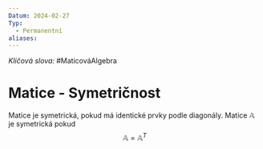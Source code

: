 ```yaml
---
Datum: 2024-02-27
Typ:
  - Permanentní
aliases:
---
```

*Klíčová slova:* #MaticováAlgebra
# Matice - Symetričnost
Matice je symetrická, pokud má identické prvky podle diagonály. Matice $\mathbb{A}$ je symetrická pokud
$$
\mathbb{A} = \mathbb{A}^T
$$